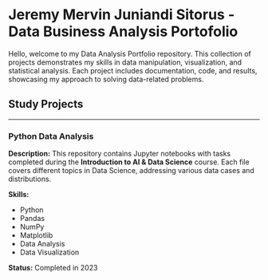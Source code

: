 # Jeremy Mervin Juniandi Sitorus - Data Business Analysis Portofolio

Hello, welcome to my Data Analysis Portfolio repository. This collection of projects demonstrates my skills in data manipulation, visualization, and statistical analysis. Each project includes documentation, code, and results, showcasing my approach to solving data-related problems.

## Study Projects
---
### Python Data Analysis

**Description:**
This repository contains Jupyter notebooks with tasks completed during the **Introduction to AI & Data Science** course. Each file covers different topics in Data Science, addressing various data cases and distributions.

**Skills:**
- Python
- Pandas
- NumPy
- Matplotlib
- Data Analysis
- Data Visualization

**Status:**
Completed in 2023
